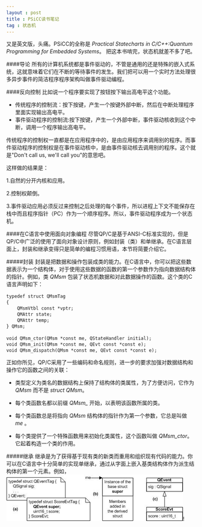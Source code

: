 ```yaml
---
layout : post
title : PSiCC读书笔记
tag : 状态机
---
```


又是英文版，头痛。PSiCC的全称是 *Practical Statecharts in C/C++:Quantum Programming for Embedded Systems*。 把这本书啃完，状态机就差不多了吧。

####导论
所有的计算机系统都是事件驱动的，不管是通用的还是特殊的嵌入式系统，这就意味着它们在不断的等待事件的发生。我们把可以用一个实时方法处理很多异步事件的简洁程序程序架构叫做事件驱动编程。

####反向控制
比如说一个程序要实现了按钮按下输出高电平这个功能。

* 传统程序的控制流：按下按键，产生一个按键外部中断，然后在中断处理程序里面实现输出高电平。
* 事件驱动程序的控制流:按下按键，产生一个外部中断，事件驱动核收到这个中断，调用一个程序输出高电平。

传统程序的控制权一直都是在应用程序中的，是由应用程序来调用别的程序。而事件驱动程序的控制权是在事件驱动核中，是由事件驱动核去调用别的程序。这个就是"Don't call us, we'll call you"的意思吧。

这样做的结果是：

1.自然的分开内核和应用。

2.控制权颠倒。

3.事件驱动应用必须反过来控制之后处理的每个事件，所以进程上下文不能保存在栈中而且程序指针（PC）作为一个顺序程序。所以，事件驱动程序成为一个状态机。


####在C语言中使用面向对象编程
尽管QP/C是基于ANSI-C标准实现的，但是QP/C中广泛的使用了面向对象设计原则，例如封装（类）和单继承。在C语言层面上，封装和继承变得只是简单的编程习惯用语，本节将简要介绍它。

#####封装
封装是把数据和操作包装成类的能力。在C语言中，你可以把这些数据表示为一个结构体，对于使用这些数据的函数的第一个参数作为指向数据结构体的指针。例如，类 *QMsm* 包装了状态机数据和对此数据操作的函数。这个类的C语言声明如下：

~~~~~~~~~~~~~~~~~~~~
typedef struct QMsmTag
{
	QMsmVtbl const *vptr;
	QMAttr state;
	QMAttr temp;
} QMsm;

void QMsm_ctor(QMsm *const me, QStateHandler initial);
void QMsm_init(QMsm *const me, QEvt const *const e);
void QMsm_dispatch(QMsm *const me, QEvt const *const e);
~~~~~~~~~~~~~~~~~~~~

正如你所见，QP/C采用了一些编码和命名规则，进一步的要求加强对数据结构和操作它的函数之间的关联：

* 类型定义为类名的数据结构上保持了结构体的类属性，为了方便访问，它作为 *QMsm* 而不是 *struct QMsm*。

* 每个类函数名都以前缀 *QMsm_* 开始，以表明该函数所属的类。

* 每个类函数总是将指向 *QMsm* 结构体的指针作为第一个参数，它总是叫做 *me* 。

* 每个类提供了一个特殊函数用来初始化类属性，这个函数叫做 *QMsm_ctor*。 它起着构造一个类的作用。

#####继承
继承是为了获得基于现有类的新类而重用和组织现有代码的能力。你可以在C语言中十分简单的实现单继承，通过从字面上嵌入基类结构体作为派生结构体的第一个元素。例如，![这个图](../image/FA1.jpg)!
